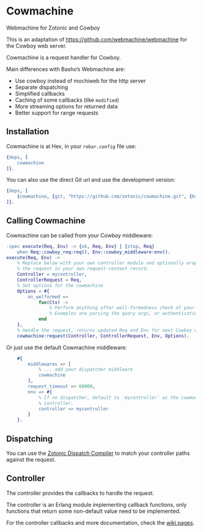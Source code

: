 # Cowmachine

Webmachine for Zotonic and Cowboy

This is an adaptation of https://github.com/webmachine/webmachine for the Cowboy web server.

Cowmachine is a request handler for Cowboy.

Main differences with Basho’s Webmachine are:

 * Use cowboy instead of mochiweb for the http server
 * Separate dispatching
 * Simplified callbacks
 * Caching of some callbacks (like `modified`)
 * More streaming options for returned data
 * Better support for range requests

## Installation

Cowmachine is at Hex, in your `rebar.config` file use:

```erlang
{deps, [
    cowmachine
]}.
```

You can also use the direct Git url and use the development version:

```erlang
{deps, [
    {cowmachine, {git, "https://github.com/zotonic/cowmachine.git", {branch, "master"}}}
]}.
```

## Calling Cowmachine

Cowmachine can be called from your Cowboy middleware:

```erlang
-spec execute(Req, Env) -> {ok, Req, Env} | {stop, Req}
    when Req::cowboy_req:req(), Env::cowboy_middleware:env().
execute(Req, Env) ->
    % Replace below with your own controller module and optionally wrap
    % the request in your own request-context record.
    Controller = mycontroller,
    ControllerRequest = Req,
    % Set options for the cowmachine
    Options = #{
        on_welformed =>
            fun(Ctx) ->
                % Perform anything after well-formedness check of your request
                % Examples are parsing the query args, or authentication
            end
    },
    % Handle the request, returns updated Req and Env for next Cowboy middleware
    cowmachine:request(Controller, ControllerRequest, Env, Options).
```

Or just use the default Cowmachine middleware:

```erlang
    #{
        middlewares => [
            % ... add your dispatcher middlware
            cowmachine
        ],
        request_timeout => 60000,
        env => #{
            % If no dispatcher, default to `mycontroller` as the cowmachine
            % controller.
            controller => mycontroller
        }
    }.
```

## Dispatching

You can use the [Zotonic Dispatch Compiler](https://github.com/zotonic/dispatch_compiler) to match your controller paths against the request.


## Controller

The controller provides the callbacks to handle the request.

The controller is an Erlang module implementing callback functions, only functions that return some non-default value need to be implemented.

For the controller callbacks and more documentation, check the [wiki pages](https://github.com/zotonic/cowmachine/wiki).

